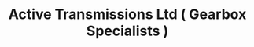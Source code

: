 ---
title: "Active Transmissions Ltd ( Gearbox Specialists )"
url: /rathcoole/active-transmissions-ltd-gearbox-specialists/
shop: car repair
---